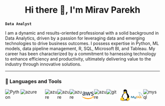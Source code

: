# <h1 align="center">Hi there 👋, I'm Mirav  Parekh</h1>

**`Data Analyst`**

I am a dynamic and results-oriented professional with a solid background in Data Analytics, driven by a passion for leveraging data and emerging technologies to drive business outcomes. I possess expertise in Python, ML models, data pipeline management, R, SQL, Microsoft BI, and Tableau. My career has been characterized by a commitment to harnessing technology to enhance efficiency and productivity, ultimately delivering value to the industry through innovative solutions.

---

### 🧰 Languages and Tools

<img align="left" src="https://www.svgrepo.com/show/376344/python.svg" alt="Python" width="50" height="50" />
<img align="left" src="https://www.sas.com/en_us/home/refs/cloud/_jcr_content/par/styledcontainer_copy_1392393366/par/image_copy_copy_copy.img.png/1583438477007.png" alt="azure" width="80" height="60"/> 

<img align="left" src="https://www.vectorlogo.zone/logos/microsoft_azure/microsoft_azure-icon.svg)" alt="azure" width="40" height="40"/>

<img align="left" src="https://www.vectorlogo.zone/logos/microsoft_azure/microsoft_azure-icon.svg" alt="azure" width="40" height="40"/> 
<img align="left" src="https://www.vectorlogo.zone/logos/microsoft_azure/microsoft_azure-icon.svg" alt="azure" width="40" height="40"/> 

<img align="left" src="https://raw.githubusercontent.com/devicons/devicon/master/icons/amazonwebservices/amazonwebservices-original-wordmark.svg" alt="aws" width="40" height="40"/>  
<img align="left" src="https://www.vectorlogo.zone/logos/microsoft_azure/microsoft_azure-icon.svg" alt="azure" width="40" height="40"/> <img align="left" src="https://cdn.jsdelivr.net/gh/devicons/devicon/icons/github/github-original.svg" alt="git" width="40" height="40"/> 
<img align="left" src="https://raw.githubusercontent.com/devicons/devicon/master/icons/linux/linux-original.svg" alt="linux" width="40" height="40"/> 
<img align="left" src="https://raw.githubusercontent.com/devicons/devicon/master/icons/mysql/mysql-original-wordmark.svg" alt="mysql" width="40" height="40"/>
<img align="left" src="https://workforceedtech.org/wp-content/uploads/2019/03/Tableau_Logo_resized.png" alt="mysql" width="50" height="50"/>
